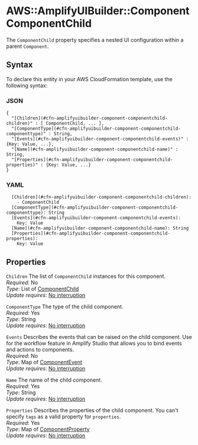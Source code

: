 # AWS::AmplifyUIBuilder::Component ComponentChild<a name="aws-properties-amplifyuibuilder-component-componentchild"></a>

The `ComponentChild` property specifies a nested UI configuration within a parent `Component`\.

## Syntax<a name="aws-properties-amplifyuibuilder-component-componentchild-syntax"></a>

To declare this entity in your AWS CloudFormation template, use the following syntax:

### JSON<a name="aws-properties-amplifyuibuilder-component-componentchild-syntax.json"></a>

```
{
  "[Children](#cfn-amplifyuibuilder-component-componentchild-children)" : [ ComponentChild, ... ],
  "[ComponentType](#cfn-amplifyuibuilder-component-componentchild-componenttype)" : String,
  "[Events](#cfn-amplifyuibuilder-component-componentchild-events)" : {Key: Value, ...},
  "[Name](#cfn-amplifyuibuilder-component-componentchild-name)" : String,
  "[Properties](#cfn-amplifyuibuilder-component-componentchild-properties)" : {Key: Value, ...}
}
```

### YAML<a name="aws-properties-amplifyuibuilder-component-componentchild-syntax.yaml"></a>

```
  [Children](#cfn-amplifyuibuilder-component-componentchild-children): 
    - ComponentChild
  [ComponentType](#cfn-amplifyuibuilder-component-componentchild-componenttype): String
  [Events](#cfn-amplifyuibuilder-component-componentchild-events): 
    Key: Value
  [Name](#cfn-amplifyuibuilder-component-componentchild-name): String
  [Properties](#cfn-amplifyuibuilder-component-componentchild-properties): 
    Key: Value
```

## Properties<a name="aws-properties-amplifyuibuilder-component-componentchild-properties"></a>

`Children`  <a name="cfn-amplifyuibuilder-component-componentchild-children"></a>
The list of `ComponentChild` instances for this component\.  
*Required*: No  
*Type*: List of [ComponentChild](#aws-properties-amplifyuibuilder-component-componentchild)  
*Update requires*: [No interruption](https://docs.aws.amazon.com/AWSCloudFormation/latest/UserGuide/using-cfn-updating-stacks-update-behaviors.html#update-no-interrupt)

`ComponentType`  <a name="cfn-amplifyuibuilder-component-componentchild-componenttype"></a>
The type of the child component\.   
*Required*: Yes  
*Type*: String  
*Update requires*: [No interruption](https://docs.aws.amazon.com/AWSCloudFormation/latest/UserGuide/using-cfn-updating-stacks-update-behaviors.html#update-no-interrupt)

`Events`  <a name="cfn-amplifyuibuilder-component-componentchild-events"></a>
Describes the events that can be raised on the child component\. Use for the workflow feature in Amplify Studio that allows you to bind events and actions to components\.  
*Required*: No  
*Type*: Map of [ComponentEvent](aws-properties-amplifyuibuilder-component-componentevent.md)  
*Update requires*: [No interruption](https://docs.aws.amazon.com/AWSCloudFormation/latest/UserGuide/using-cfn-updating-stacks-update-behaviors.html#update-no-interrupt)

`Name`  <a name="cfn-amplifyuibuilder-component-componentchild-name"></a>
The name of the child component\.  
*Required*: Yes  
*Type*: String  
*Update requires*: [No interruption](https://docs.aws.amazon.com/AWSCloudFormation/latest/UserGuide/using-cfn-updating-stacks-update-behaviors.html#update-no-interrupt)

`Properties`  <a name="cfn-amplifyuibuilder-component-componentchild-properties"></a>
Describes the properties of the child component\. You can't specify `tags` as a valid property for `properties`\.  
*Required*: Yes  
*Type*: Map of [ComponentProperty](aws-properties-amplifyuibuilder-component-componentproperty.md)  
*Update requires*: [No interruption](https://docs.aws.amazon.com/AWSCloudFormation/latest/UserGuide/using-cfn-updating-stacks-update-behaviors.html#update-no-interrupt)
